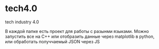 # tech4.0
tech industry 4.0

В каждой папке есть проект для работы с разынми языками. Можно запустить все на C++ или отобразить данные через matplotlib в python, или обработать получчаемый JSON через JS
